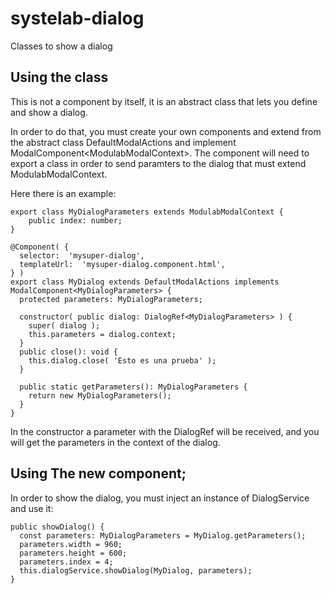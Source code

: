 # systelab-dialog

Classes to show a dialog

## Using the class

This is not a component by itself, it is an abstract class that lets you define and show a dialog.  

In order to do that, you must create your own components and extend from the abstract class DefaultModalActions and implement ModalComponent&lt;ModulabModalContext&gt;. The component will need to export a class in order to send paramters to the dialog that must extend ModulabModalContext.

Here there is an example:

```
export class MyDialogParameters extends ModulabModalContext {
	public index: number;
}

@Component( {
  selector:  'mysuper-dialog',
  templateUrl:  'mysuper-dialog.component.html',
} )
export class MyDialog extends DefaultModalActions implements ModalComponent<MyDialogParameters> {
  protected parameters: MyDialogParameters;

  constructor( public dialog: DialogRef<MyDialogParameters> ) {
    super( dialog );
    this.parameters = dialog.context;
  }
  public close(): void {
    this.dialog.close( 'Esto es una prueba' );
  }

  public static getParameters(): MyDialogParameters {
    return new MyDialogParameters();
  }
}
```
In the constructor a parameter with the DialogRef will be received, and you will get the parameters in the context of the dialog. 

## Using The new component;

In order to show the dialog, you must inject an instance of DialogService and use it:
```
public showDialog() {
  const parameters: MyDialogParameters = MyDialog.getParameters();
  parameters.width = 960;
  parameters.height = 600;
  parameters.index = 4;
  this.dialogService.showDialog(MyDialog, parameters);
}

```
